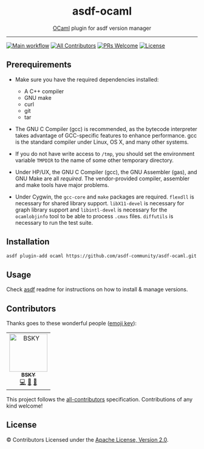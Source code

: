 <div align="center">
<h1>asdf-ocaml</h1>
<span><a href="https://ocaml.org">OCaml</a> plugin for asdf version manager</span>
</div>
<hr />

[![Main workflow](https://github.com/asdf-community/asdf-ocaml/workflows/Main%20workflow/badge.svg)](https://github.com/asdf-community/asdf-ocaml/actions)
[![All Contributors](https://img.shields.io/badge/all_contributors-1-orange.svg?style=flat-square)](#contributors)
[![PRs Welcome](https://img.shields.io/badge/PRs-welcome-brightgreen.svg?style=flat-square)](http://makeapullrequest.com)
[![License](https://img.shields.io/github/license/asdf-community/asdf-ocaml?style=flat-square&color=brightgreen)](https://github.com/asdf-community/asdf-ocaml/blob/master/LICENSE)

## Prerequirements

- Make sure you have the required dependencies installed:

  - A C++ compiler
  - GNU make
  - curl
  - git
  - tar

- The GNU C Compiler (gcc) is recommended, as the bytecode interpreter takes
  advantage of GCC-specific features to enhance performance. gcc is the standard
  compiler under Linux, OS X, and many other systems.

- If you do not have write access to `/tmp`, you should set the environment
  variable `TMPDIR` to the name of some other temporary directory.

- Under HP/UX, the GNU C Compiler (gcc), the GNU Assembler (gas), and GNU Make
  are all _required_. The vendor-provided compiler, assembler and make tools
  have major problems.

- Under Cygwin, the `gcc-core` and `make` packages are required. `flexdll` is
  necessary for shared library support. `libX11-devel` is necessary for graph
  library support and `libintl-devel` is necessary for the `ocamlobjinfo` tool
  to be able to process `.cmxs` files. `diffutils` is necessary to run the test
  suite.

## Installation

```bash
asdf plugin-add ocaml https://github.com/asdf-community/asdf-ocaml.git
```

## Usage

Check [asdf](https://github.com/asdf-vm/asdf) readme for instructions on how to
install & manage versions.

## Contributors

Thanks goes to these wonderful people
([emoji key](https://allcontributors.org/docs/en/emoji-key)):

<!-- ALL-CONTRIBUTORS-LIST:START - Do not remove or modify this section -->
<!-- prettier-ignore -->
<table>
  <tr>
    <td align="center"><a href="https://bsky.moe"><img src="https://avatars3.githubusercontent.com/u/38746192?v=4" width="100px;" alt="BSKY"/><br /><sub><b>BSKY</b></sub></a><br /><a href="https://github.com/asdf-community/asdf-ocaml/commits?author=imbsky" title="Code">💻</a> <a href="https://github.com/asdf-community/asdf-ocaml/commits?author=imbsky" title="Documentation">📖</a> <a href="#maintenance-imbsky" title="Maintenance">🚧</a></td>
  </tr>
</table>

<!-- ALL-CONTRIBUTORS-LIST:END -->

This project follows the
[all-contributors](https://github.com/all-contributors/all-contributors)
specification. Contributions of any kind welcome!

## License

&copy; Contributors Licensed under the
[Apache License, Version 2.0](https://www.apache.org/licenses/LICENSE-2.0).
